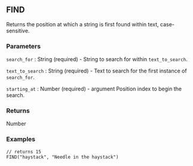 ## FIND

Returns the position at which a string is first found within text, case-sensitive.

### Parameters
`search_for` : String (required) - String to search for within `text_to_search`.

`text_to_search` : String (required) - Text to search for the first instance of `search_for`.

`starting_at` : Number (required) - argument Position index to begin the search.

### Returns
Number

### Examples
```
// returns 15
FIND("haystack", "Needle in the haystack")
```